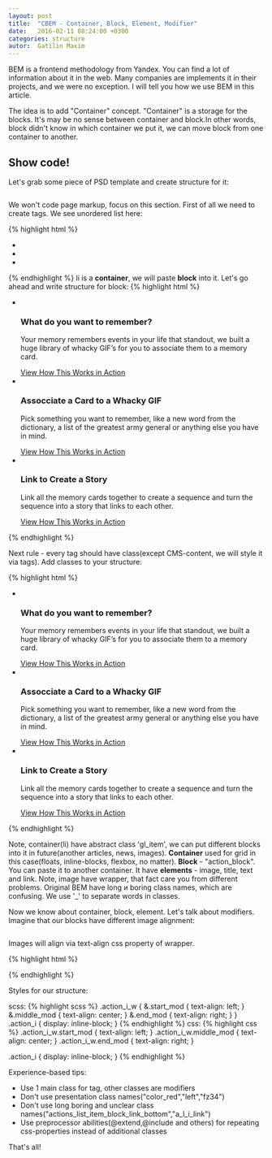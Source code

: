 ```yaml
---
layout: post
title:  "CBEM - Container, Block, Element, Modifier"
date:   2016-02-11 08:24:00 +0300
categories: structure
autor:  Gatilin Maxim
---
```


BEM is a frontend methodology from Yandex. You can find a lot of information about it in the web. Many companies are implements it in their projects, and we were no exception. I will tell you how we use BEM in this article.
 
The idea is to add "Container" concept. "Container" is a storage for the blocks. It's may be no sense between container and block.In other words, block didn't know in which container we put it, we can move block from one container to another.

## Show code!

Let's grab some piece of PSD template and create structure for it:

<img alt="" src="../../../../i/kbem-lesson-1.jpg">

We won't code page markup, focus on this section.
First of all we need to create tags. We see unordered list here:

{% highlight html %}
<ul>
    <li></li>
    <li></li>
    <li></li>
</ul>
{% endhighlight %}
li is a <b>container</b>, we will paste <b>block</b> into it. Let's go ahead and write structure for block:
{% highlight html %}
<ul>
    <li>
        <div>
            <div><img alt="" src="i/icon-1.png"></div>
            <h3 >What do you want to remember?</h3>
            <div>
                <p>Your memory remembers events in your life that standout,
                 we built a huge library of whacky GIF’s for you to associate
                  them to a memory card.</p>
            </div>
            <a href="#">View How This Works in Action</a>
        </div>
    </li>
    <li>
        <div>
            <div><img alt="" src="i/icon-2.png"></div>
            <h3 >Assocciate a Card to a Whacky GIF</h3>
            <div>
                <p>Pick something you want to remember, like a new word from
                 the dictionary, a list of the greatest army general or
                  anything else you have in mind.</p>
            </div>
            <a href="#">View How This Works in Action</a>
        </div>
    </li>
    <li>
        <div>
            <div><img alt="" src="i/icon-3.png"></div>
            <h3 >Link to Create a Story</h3>
            <div>
                <p>Link all the memory cards together to create
                 a sequence and turn the sequence into a
                 story that links to each other.</p>
            </div>
            <a href="#">View How This Works in Action</a>
        </div>
    </li>
</ul>
{% endhighlight %}

Next rule - every tag should have class(except CMS-content, we will style it via tags). Add classes to your structure:

{% highlight html %}
<ul class="gl_list">
    <li class="gl_item">
        <div class="action_block">
            <div class="action_i_w"><img alt="" src="i/icon-1.png" class="action_i"></div>
            <h3 class="action_title">What do you want to remember?</h3>
            <div class="action_text">
                <p>Your memory remembers events in your life that standout,
                 we built a huge library of whacky GIF’s for you to associate
                  them to a memory card.</p>
            </div>
            <a href="#" class="action_link">View How This Works in Action</a>
        </div>
    </li>
    <li class="gl_item">
        <div class="action_block">
            <div class="action_i_w"><img alt="" src="i/icon-2.png" class="action_i"></div>
            <h3 class="action_title">Assocciate a Card to a Whacky GIF</h3>
            <div class="action_text">
                <p>Pick something you want to remember, like a new word from
                 the dictionary, a list of the greatest army general or
                  anything else you have in mind.</p>
            </div>
            <a href="#" class="action_link">View How This Works in Action</a>
        </div>
    </li>
    <li class="gl_item">
        <div class="action_block">
            <div class="action_i_w"><img alt="" src="i/icon-3.png" class="action_i"></div>
            <h3 class="action_title">Link to Create a Story</h3>
            <div class="action_text">
                <p>Link all the memory cards together to create
                 a sequence and turn the sequence into a
                 story that links to each other.</p>
            </div>
            <a href="#" class="action_link">View How This Works in Action</a>
        </div>
    </li>
</ul>
{% endhighlight %}

Note, container(li) have abstract class 'gl_item', we can put different blocks into it in future(another articles, news, images). <b>Container</b> used for grid in this case(floats, inline-blocks, flexbox, no matter). <b>Block</b> - "action_block". You can paste it to another container. It have <b>elements</b> - image, title, text and link. Note, image have wrapper, that fact care you from different problems. Original BEM have long и boring class names, which are confusing. We use '_' to separate words in classes.

Now we know about container, block, element. Let's talk about modifiers. Imagine that our blocks have different image alignment:

<img alt="" src="../../../../i/kbem-lesson-2.jpg">

Images will align via text-align css property of wrapper.

{% highlight html %}
<div class="action_i_w start_mod"><img alt="" src="i/icon-1.png" class="action_i"></div>
<div class="action_i_w middle_mod"><img alt="" src="i/icon-2.png" class="action_i"></div>
<div class="action_i_w end_mod"><img alt="" src="i/icon-3.png" class="action_i"></div>
{% endhighlight %}

Styles for our structure:

scss:
{% highlight scss %}
.action_i_w {
  &.start_mod {
    text-align: left;
  }
  &.middle_mod {
    text-align: center;
  }
  &.end_mod {
    text-align: right;
  }
}
.action_i {
  display: inline-block;
}
{% endhighlight %}
css:
{% highlight css %}
.action_i_w.start_mod {
  text-align: left;
}
.action_i_w.middle_mod {
  text-align: center;
}
.action_i_w.end_mod {
  text-align: right;
}

.action_i {
  display: inline-block;
}
{% endhighlight %}

Experience-based tips:

* Use 1 main class for tag, other classes are modifiers
* Don't use presentation class names("color_red","left","fz34")
* Don't use long boring and unclear class names("actions_list_item_block_link_bottom","a_l_i_link")
* Use preprocessor abilities(@extend,@include and others) for repeating css-properties instead of additional classes

That's all!